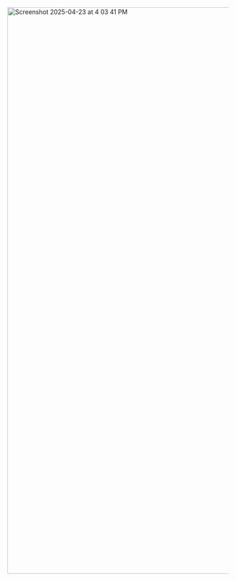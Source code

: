 <img width="1287" alt="Screenshot 2025-04-23 at 4 03 41 PM" src="https://github.com/user-attachments/assets/6003a205-f0c4-4fd8-acd0-486e4d1cb7e3" />
